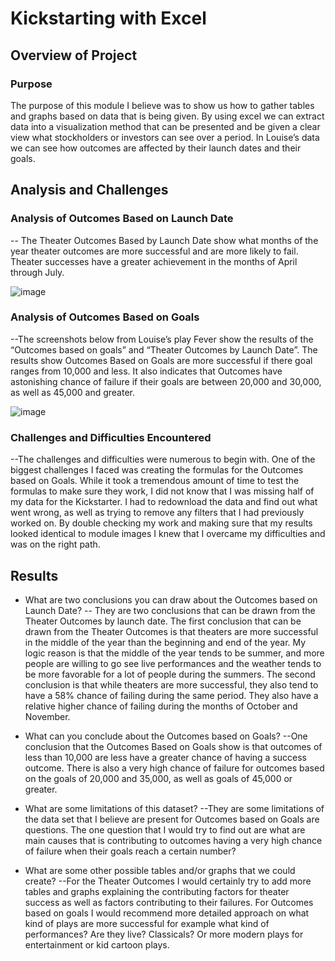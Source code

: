 # Kickstarting with Excel

## Overview of Project

### Purpose
The purpose of this module I believe was to show us how to gather tables and graphs based on data that is being given. By using excel we can extract data into a visualization method that can be presented and be given a clear view what stockholders or investors can see over a period. In Louise’s data we can see how outcomes are affected by their launch dates and their goals. 

## Analysis and Challenges

### Analysis of Outcomes Based on Launch Date

-- The Theater Outcomes Based by Launch Date show what months of the year theater outcomes are more successful and are more likely to fail. Theater successes have a greater achievement in the months of April through July. 

![image](https://user-images.githubusercontent.com/91576834/138573812-8d409d7f-6f58-48f4-a314-286725c24033.png)


### Analysis of Outcomes Based on Goals

--The screenshots below from Louise’s play Fever show the results of the “Outcomes based on goals” and “Theater Outcomes by Launch Date”. The results show Outcomes Based on Goals are more successful if there goal ranges from 10,000 and less. It also indicates that Outcomes have astonishing chance of failure if their goals are between 20,000 and 30,000, as well as 45,000 and greater.

![image](https://user-images.githubusercontent.com/91576834/138573815-5c2d3b26-e8a0-4ba1-b0b9-2e9d1483e93f.png) 

### Challenges and Difficulties Encountered  

--The challenges and difficulties were numerous to begin with. One of the biggest challenges I faced was creating the formulas for the Outcomes based on Goals. While it took a tremendous amount of time to test the formulas to make sure they work, I did not know that I was missing half of my data for the Kickstarter. I had to redownload the data and find out what went wrong, as well as trying to remove any filters that I had previously worked on.  By double checking my work and making sure that my results looked identical to module images I knew that I overcame my difficulties and was on the right path.

## Results

- What are two conclusions you can draw about the Outcomes based on Launch Date?
-- They are two conclusions that can be drawn from the Theater Outcomes by launch date. The first conclusion that can be drawn from the Theater Outcomes is that theaters are more successful in the middle of the year than the beginning and end of the year. My logic reason is that the middle of the year tends to be summer, and more people are willing to go see live performances and the weather tends to be more favorable for a lot of people during the summers. The second conclusion is that while theaters are more successful, they also tend to have a 58% chance of failing during the same period. They also have a relative higher chance of failing during the months of October and November.

- What can you conclude about the Outcomes based on Goals?
--One conclusion that the Outcomes Based on Goals show is that outcomes of less than 10,000 are less have a greater chance of having 	a success outcome. There is also a very high chance of failure for outcomes based on the goals of 20,000 and 35,000, as well as goals of 45,000 or greater. 

- What are some limitations of this dataset?
--They are some limitations of the data set that I believe are present for Outcomes based on Goals are questions. The one question that I would try to find out are what are main causes that is contributing to outcomes having a very high chance of failure when their goals reach a certain number? 

- What are some other possible tables and/or graphs that we could create?
--For the Theater Outcomes I would certainly try to add more tables and graphs explaining the contributing factors for theater success as well as factors contributing to their failures. For Outcomes based on goals I would recommend more detailed approach on what kind of plays are more successful for example what kind of performances? Are they live? Classicals? Or more modern plays for entertainment or kid cartoon plays. 
